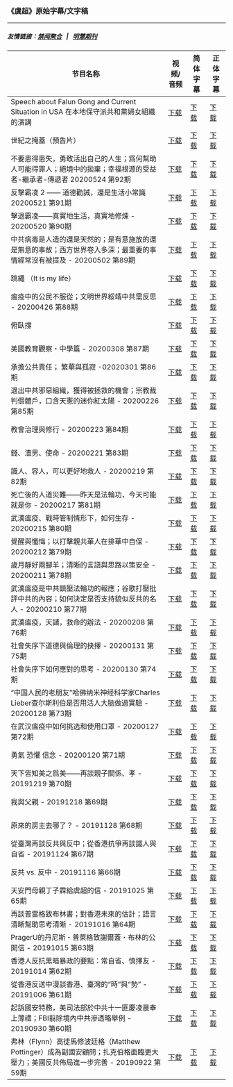 ### 《虞超》原始字幕/文字稿
---
##### 友情链接：[禁闻聚合](https://github.com/gfw-breaker/banned-news) &nbsp;&nbsp;|&nbsp;&nbsp; [明慧期刊](https://github.com/gfw-breaker/mh-qikan) 
| 节目名称 | 视频/音频 | 简体字幕 | 正体字幕 |
|---|---|---|---|
| Speech about Falun Gong and Current Situation in USA 在本地保守派共和黨婦女組織的演講 | [下载](https://y2mate.com/zh-cn/search/VJT6toPYrFU) | [下载](../channels/yuchao/_VJT6toPYrFU.srt?raw=true) | [下载](../channels/yuchao/_VJT6toPYrFU.tw.srt?raw=true) | 
| 世紀之掩蓋（預告片） | [下载](https://y2mate.com/zh-cn/search/5FkV8fRowXQ) | [下载](../channels/yuchao/_5FkV8fRowXQ.srt?raw=true) | [下载](../channels/yuchao/_5FkV8fRowXQ.tw.srt?raw=true) | 
| 不要患得患失，勇敢活出自己的人生；爲何幫助人可能得罪人；絕境中的拋棄；幸福根源的受益者-繼承者-傳遞者 20200524 第92期 | [下载](https://y2mate.com/zh-cn/search/TEUWpRjnpK4) | [下载](../channels/yuchao/_TEUWpRjnpK4.srt?raw=true) | [下载](../channels/yuchao/_TEUWpRjnpK4.tw.srt?raw=true) | 
| 反擊霸凌 2 —— 道德勸誡，還是生活小常識 20200521 第91期 | [下载](https://y2mate.com/zh-cn/search/mp3r9joN9W4) | [下载](../channels/yuchao/_mp3r9joN9W4.srt?raw=true) | [下载](../channels/yuchao/_mp3r9joN9W4.tw.srt?raw=true) | 
| 擊退霸凌——真實地生活，真實地修煉 - 20200520 第90期 | [下载](https://y2mate.com/zh-cn/search/MAi8ZYwxPPA) | [下载](../channels/yuchao/_MAi8ZYwxPPA.srt?raw=true) | [下载](../channels/yuchao/_MAi8ZYwxPPA.tw.srt?raw=true) | 
| 中共病毒是人造的還是天然的；是有意施放的還是無意的事故；西方世界卷入多深；最重要的事情經常沒有被提及 - 20200502 第89期 | [下载](https://y2mate.com/zh-cn/search/bgCVixFmUdo) | [下载](../channels/yuchao/_bgCVixFmUdo.srt?raw=true) | [下载](../channels/yuchao/_bgCVixFmUdo.tw.srt?raw=true) | 
| 跳繩 （It is my life） | [下载](https://y2mate.com/zh-cn/search/98twE6MftiE) | [下载](../channels/yuchao/_98twE6MftiE.srt?raw=true) | [下载](../channels/yuchao/_98twE6MftiE.tw.srt?raw=true) | 
| 瘟疫中的公民不服從；文明世界綏靖中共需反思 - 20200426 第88期 | [下载](https://y2mate.com/zh-cn/search/EBJugmmqFAY) | [下载](../channels/yuchao/_EBJugmmqFAY.srt?raw=true) | [下载](../channels/yuchao/_EBJugmmqFAY.tw.srt?raw=true) | 
| 俯臥撐 | [下载](https://y2mate.com/zh-cn/search/_RW7FbByVB0) | [下载](../channels/yuchao/__RW7FbByVB0.srt?raw=true) | [下载](../channels/yuchao/__RW7FbByVB0.tw.srt?raw=true) | 
| 美國教育觀察・中學篇 - 20200308 第87期 | [下载](https://y2mate.com/zh-cn/search/LQKAUo-L6Gg) | [下载](../channels/yuchao/_LQKAUo-L6Gg.srt?raw=true) | [下载](../channels/yuchao/_LQKAUo-L6Gg.tw.srt?raw=true) | 
| 承擔公共責任； 繁華與孤寂 -02020301 第86期 | [下载](https://y2mate.com/zh-cn/search/hT-14C3nQJk) | [下载](../channels/yuchao/_hT-14C3nQJk.srt?raw=true) | [下载](../channels/yuchao/_hT-14C3nQJk.tw.srt?raw=true) | 
| 退出中共邪惡組織，獲得被拯救的機會；宗教裁判個體戶，口含天憲的迷你紅太陽 - 20200226 第85期 | [下载](https://y2mate.com/zh-cn/search/CJ6tdom8Szs) | [下载](../channels/yuchao/_CJ6tdom8Szs.srt?raw=true) | [下载](../channels/yuchao/_CJ6tdom8Szs.tw.srt?raw=true) | 
| 教會治理與修行 - 20200223 第84期 | [下载](https://y2mate.com/zh-cn/search/Vn4QHjDaRc4) | [下载](../channels/yuchao/_Vn4QHjDaRc4.srt?raw=true) | [下载](../channels/yuchao/_Vn4QHjDaRc4.tw.srt?raw=true) | 
| 錢、渣男、使命 - 20200221 第83期 | [下载](https://y2mate.com/zh-cn/search/Cz5OmtyPPg4) | [下载](../channels/yuchao/_Cz5OmtyPPg4.srt?raw=true) | [下载](../channels/yuchao/_Cz5OmtyPPg4.tw.srt?raw=true) | 
| 識人、容人，可以更好地救人 - 20200219 第82期 | [下载](https://y2mate.com/zh-cn/search/BSzyo86d4bQ) | [下载](../channels/yuchao/_BSzyo86d4bQ.srt?raw=true) | [下载](../channels/yuchao/_BSzyo86d4bQ.tw.srt?raw=true) | 
| 死亡後的人道災難——昨天是法輪功，今天可能就是你 - 20200217 第81期 | [下载](https://y2mate.com/zh-cn/search/-hQ1IVFSUA0) | [下载](../channels/yuchao/_-hQ1IVFSUA0.srt?raw=true) | [下载](../channels/yuchao/_-hQ1IVFSUA0.tw.srt?raw=true) | 
| 武漢瘟疫、戰時管制情形下，如何生存 - 20200215 第80期 | [下载](https://y2mate.com/zh-cn/search/wi8eYGuSviQ) | [下载](../channels/yuchao/_wi8eYGuSviQ.srt?raw=true) | [下载](../channels/yuchao/_wi8eYGuSviQ.tw.srt?raw=true) | 
| 覺醒與懺悔；以打擊親共華人在排華中自保 - 20200212 第79期 | [下载](https://y2mate.com/zh-cn/search/Ad0gmI6f-fw) | [下载](../channels/yuchao/_Ad0gmI6f-fw.srt?raw=true) | [下载](../channels/yuchao/_Ad0gmI6f-fw.tw.srt?raw=true) | 
| 歲月靜好兩腳羊；清晰的言語與思路以策安全 - 20200211 第78期 | [下载](https://y2mate.com/zh-cn/search/jfx-EALvPuI) | [下载](../channels/yuchao/_jfx-EALvPuI.srt?raw=true) | [下载](../channels/yuchao/_jfx-EALvPuI.tw.srt?raw=true) | 
| 武漢瘟疫是中共鎮壓法輪功的報應；谷歌打壓批評中共的內容；如何決定是否支持貌似反共的名人 - 20200210 第77期 | [下载](https://y2mate.com/zh-cn/search/IsiGcaYN8Zw) | [下载](../channels/yuchao/_IsiGcaYN8Zw.srt?raw=true) | [下载](../channels/yuchao/_IsiGcaYN8Zw.tw.srt?raw=true) | 
| 武漢瘟疫，天譴，救命的辦法 - 20200208 第76期 | [下载](https://y2mate.com/zh-cn/search/8crPOuTGnJ8) | [下载](../channels/yuchao/_8crPOuTGnJ8.srt?raw=true) | [下载](../channels/yuchao/_8crPOuTGnJ8.tw.srt?raw=true) | 
| 社會失序下道德與倫理的抉擇 - 20200131 第75期 | [下载](https://y2mate.com/zh-cn/search/zpf9yLzSFhI) | [下载](../channels/yuchao/_zpf9yLzSFhI.srt?raw=true) | [下载](../channels/yuchao/_zpf9yLzSFhI.tw.srt?raw=true) | 
| 社會失序下如何應對的思考 - 20200130 第74期 | [下载](https://y2mate.com/zh-cn/search/qaQZRvBF6pM) | [下载](../channels/yuchao/_qaQZRvBF6pM.srt?raw=true) | [下载](../channels/yuchao/_qaQZRvBF6pM.tw.srt?raw=true) | 
| “中国人民的老朋友”哈佛纳米神经科学家Charles Lieber查尔斯利伯是否用活人大脑做過實驗 - 20200128 第73期 | [下载](https://y2mate.com/zh-cn/search/261DNDaRHPc) | [下载](../channels/yuchao/_261DNDaRHPc.srt?raw=true) | [下载](../channels/yuchao/_261DNDaRHPc.tw.srt?raw=true) | 
| 在武汉瘟疫中如何挑选和使用口罩 - 20200127 第72期 | [下载](https://y2mate.com/zh-cn/search/EkFQsCinPrQ) | [下载](../channels/yuchao/_EkFQsCinPrQ.srt?raw=true) | [下载](../channels/yuchao/_EkFQsCinPrQ.tw.srt?raw=true) | 
| 勇氣 恐懼 信念 - 20200120 第71期 | [下载](https://y2mate.com/zh-cn/search/pD_wWDGNNEQ) | [下载](../channels/yuchao/_pD_wWDGNNEQ.srt?raw=true) | [下载](../channels/yuchao/_pD_wWDGNNEQ.tw.srt?raw=true) | 
| 天下皆知美之爲美——再談親子關係、孝 - 20191219 第70期 | [下载](https://y2mate.com/zh-cn/search/5aZWpOMxErY) | [下载](../channels/yuchao/_5aZWpOMxErY.srt?raw=true) | [下载](../channels/yuchao/_5aZWpOMxErY.tw.srt?raw=true) | 
| 我與父親 - 20191218 第69期 | [下载](https://y2mate.com/zh-cn/search/X7aM0cPrP-A) | [下载](../channels/yuchao/_X7aM0cPrP-A.srt?raw=true) | [下载](../channels/yuchao/_X7aM0cPrP-A.tw.srt?raw=true) | 
| 原來的房主去哪了？ - 20191128 第68期 | [下载](https://y2mate.com/zh-cn/search/uV8aJsTimVQ) | [下载](../channels/yuchao/_uV8aJsTimVQ.srt?raw=true) | [下载](../channels/yuchao/_uV8aJsTimVQ.tw.srt?raw=true) | 
| 從臺灣再談反共與反中；從香港抗爭再談識人與自省 - 20191124 第67期 | [下载](https://y2mate.com/zh-cn/search/DoO-kRcn9TU) | [下载](../channels/yuchao/_DoO-kRcn9TU.srt?raw=true) | [下载](../channels/yuchao/_DoO-kRcn9TU.tw.srt?raw=true) | 
| 反共 vs. 反中 - 20191116 第66期 | [下载](https://y2mate.com/zh-cn/search/_3dtXCi4QVc) | [下载](../channels/yuchao/__3dtXCi4QVc.srt?raw=true) | [下载](../channels/yuchao/__3dtXCi4QVc.tw.srt?raw=true) | 
| 天安門母親丁子霖給虞超的信 - 20191025 第65期 | [下载](https://y2mate.com/zh-cn/search/3TUvhprHEgs) | [下载](../channels/yuchao/_3TUvhprHEgs.srt?raw=true) | [下载](../channels/yuchao/_3TUvhprHEgs.tw.srt?raw=true) | 
| 再談普雷格致布林書；對香港未來的估計；語言清晰幫助思考清晰 - 20191016 第64期 | [下载](https://y2mate.com/zh-cn/search/YUMqfjojLvw) | [下载](../channels/yuchao/_YUMqfjojLvw.srt?raw=true) | [下载](../channels/yuchao/_YUMqfjojLvw.tw.srt?raw=true) | 
| PragerU的丹尼斯・普萊格致謝爾蓋・布林的公開信 - 20191015 第63期 | [下载](https://y2mate.com/zh-cn/search/y0ant6Mhk9s) | [下载](../channels/yuchao/_y0ant6Mhk9s.srt?raw=true) | [下载](../channels/yuchao/_y0ant6Mhk9s.tw.srt?raw=true) | 
| 香港人反抗黑暗暴政的要點：常自省、慎擇友 - 20191014 第62期 | [下载](https://y2mate.com/zh-cn/search/t1_3WoSyujs) | [下载](../channels/yuchao/_t1_3WoSyujs.srt?raw=true) | [下载](../channels/yuchao/_t1_3WoSyujs.tw.srt?raw=true) | 
| 從香港反送中漫談香港、臺灣的“時”與“勢” - 20191006 第61期 | [下载](https://y2mate.com/zh-cn/search/fxSRffSWAGQ) | [下载](../channels/yuchao/_fxSRffSWAGQ.srt?raw=true) | [下载](../channels/yuchao/_fxSRffSWAGQ.tw.srt?raw=true) | 
| 起訴國安特務，美司法部於中共十一匪慶凌晨奉上薄禮；FBI翦除境內中共滲透略舉例 - 20190930 第60期 | [下载](https://y2mate.com/zh-cn/search/gRDbSNJLWiw) | [下载](../channels/yuchao/_gRDbSNJLWiw.srt?raw=true) | [下载](../channels/yuchao/_gRDbSNJLWiw.tw.srt?raw=true) | 
| 弗林（Flynn）高徒馬修波廷格（Matthew Pottinger）成為副國安顧問；扎克伯格面臨更大壓力；美國反共佈局進一步完善 - 20190922 第59期 | [下载](https://y2mate.com/zh-cn/search/TDS3k5c6YbI) | [下载](../channels/yuchao/_TDS3k5c6YbI.srt?raw=true) | [下载](../channels/yuchao/_TDS3k5c6YbI.tw.srt?raw=true) | 
